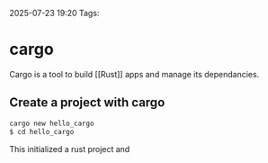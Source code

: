 2025-07-23 19:20
Tags: 

# cargo

Cargo is a tool to build [[Rust]] apps and manage its dependancies.

## Create a project with cargo

```bash
cargo new hello_cargo
$ cd hello_cargo
```

This initialized a rust project and 